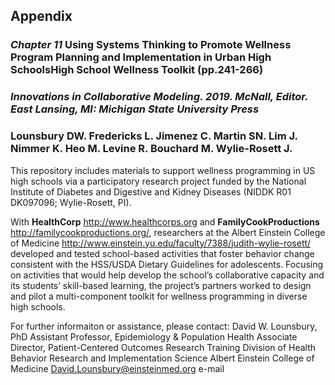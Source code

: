 ## Appendix
### <i>Chapter 11</i> Using Systems Thinking to Promote Wellness Program Planning and Implementation in Urban High SchoolsHigh School Wellness Toolkit (pp.241-266)
### <i>Innovations in Collaborative Modeling. 2019. McNall, Editor. East Lansing, MI: Michigan State University Press</i> 

### <b>Lounsbury DW. Fredericks L. Jimenez C. Martin SN. Lim J. Nimmer K. Heo M. Levine R. Bouchard M. Wylie-Rosett J. </b>

This repository includes materials to support wellness programming in US high schools via a participatory research project funded by the National Institute of Diabetes and Digestive and Kidney Diseases  (NIDDK R01 DK097096; Wylie-Rosett, PI). 

With <b>HealthCorp</b> http://www.healthcorps.org and <b>FamilyCookProductions</b> http://familycookproductions.org/, researchers at the Albert Einstein College of Medicine http://www.einstein.yu.edu/faculty/7388/judith-wylie-rosett/ developed and tested school-based activities that foster behavior change consistent with the HSS/USDA Dietary Guidelines for adolescents. Focusing on activities that would help develop the school’s collaborative capacity and its students’ skill-based learning, the project’s partners worked to design and pilot a multi-component toolkit for wellness programming in diverse high schools.

For further informaiton or assistance, please contact: 
David W. Lounsbury, PhD
Assistant Professor, Epidemiology & Population Health
Associate Director, Patient-Centered Outcomes Research Training
Division of Health Behavior Research and Implementation Science
Albert Einstein College of Medicine
David.Lounsbury@einsteinmed.org e-mail
